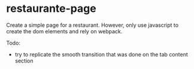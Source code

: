 # restaurante-page
Create a simple page for a restaurant. However, only use javascript to create the dom elements and rely on webpack.


Todo:
- try to replicate the smooth transition that was done on the tab content section